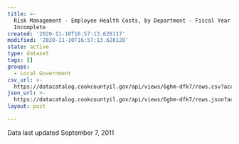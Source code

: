 ```yaml
---
title: >-
  Risk Management - Employee Health Costs, by Department - Fiscal Year 2011
  Incomplete
created: '2020-11-10T16:57:13.628117'
modified: '2020-11-10T16:57:13.628128'
state: active
type: dataset
tags: []
groups:
  - Local Government
csv_url: >-
  https://datacatalog.cookcountyil.gov/api/views/6ghm-dfk7/rows.csv?accessType=DOWNLOAD
json_url: >-
  https://datacatalog.cookcountyil.gov/api/views/6ghm-dfk7/rows.json?accessType=DOWNLOAD
layout: post

---
```

Data last updated September 7, 2011
